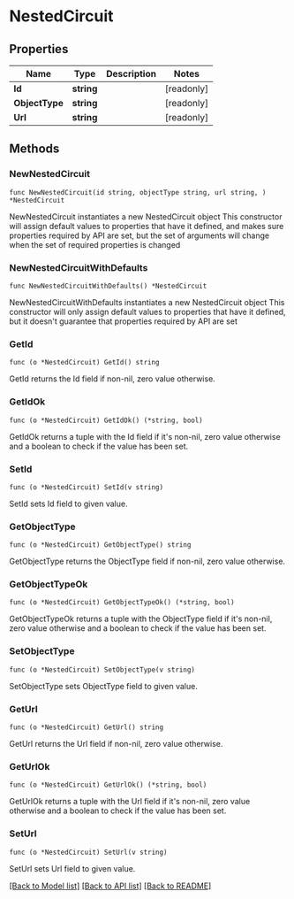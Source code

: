 # NestedCircuit

## Properties

Name | Type | Description | Notes
------------ | ------------- | ------------- | -------------
**Id** | **string** |  | [readonly] 
**ObjectType** | **string** |  | [readonly] 
**Url** | **string** |  | [readonly] 

## Methods

### NewNestedCircuit

`func NewNestedCircuit(id string, objectType string, url string, ) *NestedCircuit`

NewNestedCircuit instantiates a new NestedCircuit object
This constructor will assign default values to properties that have it defined,
and makes sure properties required by API are set, but the set of arguments
will change when the set of required properties is changed

### NewNestedCircuitWithDefaults

`func NewNestedCircuitWithDefaults() *NestedCircuit`

NewNestedCircuitWithDefaults instantiates a new NestedCircuit object
This constructor will only assign default values to properties that have it defined,
but it doesn't guarantee that properties required by API are set

### GetId

`func (o *NestedCircuit) GetId() string`

GetId returns the Id field if non-nil, zero value otherwise.

### GetIdOk

`func (o *NestedCircuit) GetIdOk() (*string, bool)`

GetIdOk returns a tuple with the Id field if it's non-nil, zero value otherwise
and a boolean to check if the value has been set.

### SetId

`func (o *NestedCircuit) SetId(v string)`

SetId sets Id field to given value.


### GetObjectType

`func (o *NestedCircuit) GetObjectType() string`

GetObjectType returns the ObjectType field if non-nil, zero value otherwise.

### GetObjectTypeOk

`func (o *NestedCircuit) GetObjectTypeOk() (*string, bool)`

GetObjectTypeOk returns a tuple with the ObjectType field if it's non-nil, zero value otherwise
and a boolean to check if the value has been set.

### SetObjectType

`func (o *NestedCircuit) SetObjectType(v string)`

SetObjectType sets ObjectType field to given value.


### GetUrl

`func (o *NestedCircuit) GetUrl() string`

GetUrl returns the Url field if non-nil, zero value otherwise.

### GetUrlOk

`func (o *NestedCircuit) GetUrlOk() (*string, bool)`

GetUrlOk returns a tuple with the Url field if it's non-nil, zero value otherwise
and a boolean to check if the value has been set.

### SetUrl

`func (o *NestedCircuit) SetUrl(v string)`

SetUrl sets Url field to given value.



[[Back to Model list]](../README.md#documentation-for-models) [[Back to API list]](../README.md#documentation-for-api-endpoints) [[Back to README]](../README.md)


